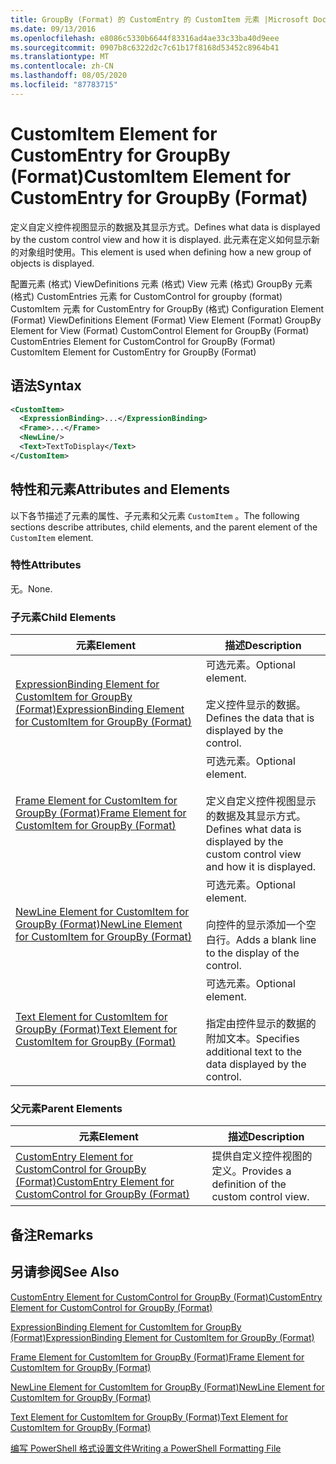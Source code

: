 ```yaml
---
title: GroupBy (Format) 的 CustomEntry 的 CustomItem 元素 |Microsoft Docs
ms.date: 09/13/2016
ms.openlocfilehash: e8086c5330b6644f83316ad4ae33c33ba40d9eee
ms.sourcegitcommit: 0907b8c6322d2c7c61b17f8168d53452c8964b41
ms.translationtype: MT
ms.contentlocale: zh-CN
ms.lasthandoff: 08/05/2020
ms.locfileid: "87783715"
---
```

# <a name="customitem-element-for-customentry-for-groupby-format"></a><span data-ttu-id="7b64b-102">CustomItem Element for CustomEntry for GroupBy (Format)</span><span class="sxs-lookup"><span data-stu-id="7b64b-102">CustomItem Element for CustomEntry for GroupBy (Format)</span></span>

<span data-ttu-id="7b64b-103">定义自定义控件视图显示的数据及其显示方式。</span><span class="sxs-lookup"><span data-stu-id="7b64b-103">Defines what data is displayed by the custom control view and how it is displayed.</span></span> <span data-ttu-id="7b64b-104">此元素在定义如何显示新的对象组时使用。</span><span class="sxs-lookup"><span data-stu-id="7b64b-104">This element is used when defining how a new group of objects is displayed.</span></span>

<span data-ttu-id="7b64b-105">配置元素 (格式) ViewDefinitions 元素 (格式) View 元素 (格式) GroupBy 元素 (格式) CustomEntries 元素 for CustomControl for groupby (format) CustomItem 元素 for CustomEntry for GroupBy (格式) </span><span class="sxs-lookup"><span data-stu-id="7b64b-105">Configuration Element (Format) ViewDefinitions Element (Format) View Element (Format) GroupBy Element for View (Format) CustomControl Element for GroupBy (Format) CustomEntries Element for CustomControl for GroupBy (Format) CustomItem Element for CustomEntry for GroupBy (Format)</span></span>

## <a name="syntax"></a><span data-ttu-id="7b64b-106">语法</span><span class="sxs-lookup"><span data-stu-id="7b64b-106">Syntax</span></span>

```xml
<CustomItem>
  <ExpressionBinding>...</ExpressionBinding>
  <Frame>...</Frame>
  <NewLine/>
  <Text>TextToDisplay</Text>
</CustomItem>
```

## <a name="attributes-and-elements"></a><span data-ttu-id="7b64b-107">特性和元素</span><span class="sxs-lookup"><span data-stu-id="7b64b-107">Attributes and Elements</span></span>

<span data-ttu-id="7b64b-108">以下各节描述了元素的属性、子元素和父元素 `CustomItem` 。</span><span class="sxs-lookup"><span data-stu-id="7b64b-108">The following sections describe attributes, child elements, and the parent element of the `CustomItem` element.</span></span>

### <a name="attributes"></a><span data-ttu-id="7b64b-109">特性</span><span class="sxs-lookup"><span data-stu-id="7b64b-109">Attributes</span></span>

<span data-ttu-id="7b64b-110">无。</span><span class="sxs-lookup"><span data-stu-id="7b64b-110">None.</span></span>

### <a name="child-elements"></a><span data-ttu-id="7b64b-111">子元素</span><span class="sxs-lookup"><span data-stu-id="7b64b-111">Child Elements</span></span>

|<span data-ttu-id="7b64b-112">元素</span><span class="sxs-lookup"><span data-stu-id="7b64b-112">Element</span></span>|<span data-ttu-id="7b64b-113">描述</span><span class="sxs-lookup"><span data-stu-id="7b64b-113">Description</span></span>|
|-------------|-----------------|
|[<span data-ttu-id="7b64b-114">ExpressionBinding Element for CustomItem for GroupBy (Format)</span><span class="sxs-lookup"><span data-stu-id="7b64b-114">ExpressionBinding Element for CustomItem for GroupBy (Format)</span></span>](./expressionbinding-element-for-customitem-for-groupby-format.md)|<span data-ttu-id="7b64b-115">可选元素。</span><span class="sxs-lookup"><span data-stu-id="7b64b-115">Optional element.</span></span><br /><br /> <span data-ttu-id="7b64b-116">定义控件显示的数据。</span><span class="sxs-lookup"><span data-stu-id="7b64b-116">Defines the data that is displayed by the control.</span></span>|
|[<span data-ttu-id="7b64b-117">Frame Element for CustomItem for GroupBy (Format)</span><span class="sxs-lookup"><span data-stu-id="7b64b-117">Frame Element for CustomItem for GroupBy (Format)</span></span>](./frame-element-for-customitem-for-groupby-format.md)|<span data-ttu-id="7b64b-118">可选元素。</span><span class="sxs-lookup"><span data-stu-id="7b64b-118">Optional element.</span></span><br /><br /> <span data-ttu-id="7b64b-119">定义自定义控件视图显示的数据及其显示方式。</span><span class="sxs-lookup"><span data-stu-id="7b64b-119">Defines what data is displayed by the custom control view and how it is displayed.</span></span>|
|[<span data-ttu-id="7b64b-120">NewLine Element for CustomItem for GroupBy (Format)</span><span class="sxs-lookup"><span data-stu-id="7b64b-120">NewLine Element for CustomItem for GroupBy (Format)</span></span>](./newline-element-for-customitem-for-groupby-format.md)|<span data-ttu-id="7b64b-121">可选元素。</span><span class="sxs-lookup"><span data-stu-id="7b64b-121">Optional element.</span></span><br /><br /> <span data-ttu-id="7b64b-122">向控件的显示添加一个空白行。</span><span class="sxs-lookup"><span data-stu-id="7b64b-122">Adds a blank line to the display of the control.</span></span>|
|[<span data-ttu-id="7b64b-123">Text Element for CustomItem for GroupBy (Format)</span><span class="sxs-lookup"><span data-stu-id="7b64b-123">Text Element for CustomItem for GroupBy (Format)</span></span>](./text-element-for-customitem-for-groupby-format.md)|<span data-ttu-id="7b64b-124">可选元素。</span><span class="sxs-lookup"><span data-stu-id="7b64b-124">Optional element.</span></span><br /><br /> <span data-ttu-id="7b64b-125">指定由控件显示的数据的附加文本。</span><span class="sxs-lookup"><span data-stu-id="7b64b-125">Specifies additional text to the data displayed by the control.</span></span>|

### <a name="parent-elements"></a><span data-ttu-id="7b64b-126">父元素</span><span class="sxs-lookup"><span data-stu-id="7b64b-126">Parent Elements</span></span>

|<span data-ttu-id="7b64b-127">元素</span><span class="sxs-lookup"><span data-stu-id="7b64b-127">Element</span></span>|<span data-ttu-id="7b64b-128">描述</span><span class="sxs-lookup"><span data-stu-id="7b64b-128">Description</span></span>|
|-------------|-----------------|
|[<span data-ttu-id="7b64b-129">CustomEntry Element for CustomControl for GroupBy (Format)</span><span class="sxs-lookup"><span data-stu-id="7b64b-129">CustomEntry Element for CustomControl for GroupBy (Format)</span></span>](./customentry-element-for-customcontrol-for-groupby-format.md)|<span data-ttu-id="7b64b-130">提供自定义控件视图的定义。</span><span class="sxs-lookup"><span data-stu-id="7b64b-130">Provides a definition of the custom control view.</span></span>|

## <a name="remarks"></a><span data-ttu-id="7b64b-131">备注</span><span class="sxs-lookup"><span data-stu-id="7b64b-131">Remarks</span></span>

## <a name="see-also"></a><span data-ttu-id="7b64b-132">另请参阅</span><span class="sxs-lookup"><span data-stu-id="7b64b-132">See Also</span></span>

[<span data-ttu-id="7b64b-133">CustomEntry Element for CustomControl for GroupBy (Format)</span><span class="sxs-lookup"><span data-stu-id="7b64b-133">CustomEntry Element for CustomControl for GroupBy (Format)</span></span>](./customentry-element-for-customcontrol-for-groupby-format.md)

[<span data-ttu-id="7b64b-134">ExpressionBinding Element for CustomItem for GroupBy (Format)</span><span class="sxs-lookup"><span data-stu-id="7b64b-134">ExpressionBinding Element for CustomItem for GroupBy (Format)</span></span>](./expressionbinding-element-for-customitem-for-groupby-format.md)

[<span data-ttu-id="7b64b-135">Frame Element for CustomItem for GroupBy (Format)</span><span class="sxs-lookup"><span data-stu-id="7b64b-135">Frame Element for CustomItem for GroupBy (Format)</span></span>](./frame-element-for-customitem-for-groupby-format.md)

[<span data-ttu-id="7b64b-136">NewLine Element for CustomItem for GroupBy (Format)</span><span class="sxs-lookup"><span data-stu-id="7b64b-136">NewLine Element for CustomItem for GroupBy (Format)</span></span>](./newline-element-for-customitem-for-groupby-format.md)

[<span data-ttu-id="7b64b-137">Text Element for CustomItem for GroupBy (Format)</span><span class="sxs-lookup"><span data-stu-id="7b64b-137">Text Element for CustomItem for GroupBy (Format)</span></span>](./text-element-for-customitem-for-groupby-format.md)

[<span data-ttu-id="7b64b-138">编写 PowerShell 格式设置文件</span><span class="sxs-lookup"><span data-stu-id="7b64b-138">Writing a PowerShell Formatting File</span></span>](./writing-a-powershell-formatting-file.md)
